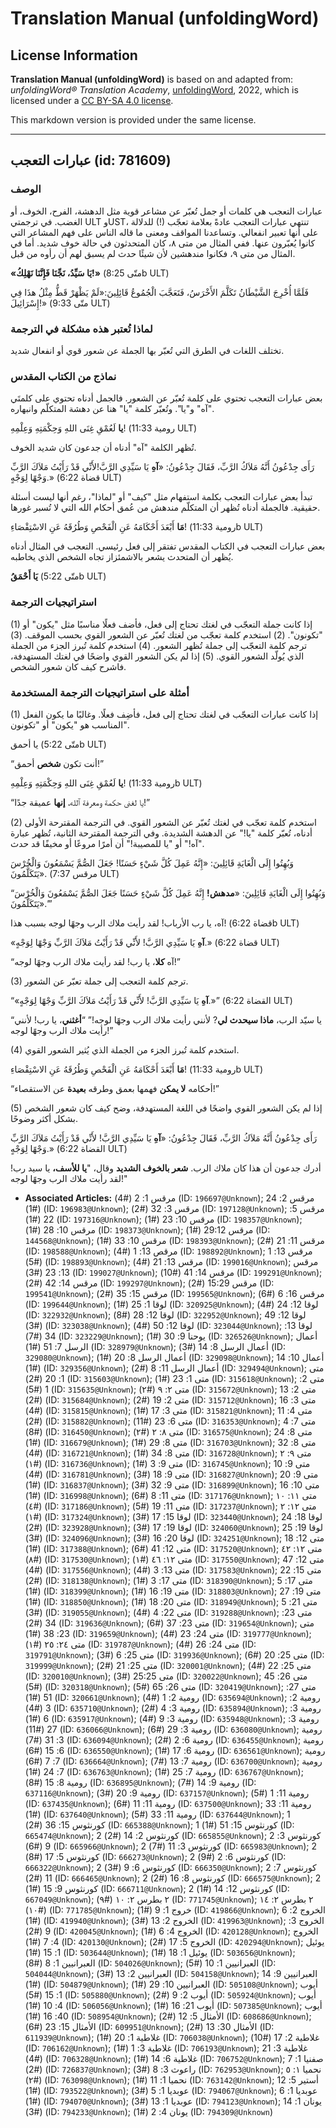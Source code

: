 # Translation Manual (unfoldingWord)

## License Information

**Translation Manual (unfoldingWord)** is based on and adapted from: _unfoldingWord® Translation Academy_, [unfoldingWord](https://unfoldingword.org/utw), 2022, which is licensed under a [CC BY-SA 4.0 license](https://creativecommons.org/licenses/by-sa/4.0/legalcode.en).

This markdown version is provided under the same license.



--------------------------------

## عبارات التعجب (id: 781609)

### الوصف

عبارات التعجب هي كلمات أو جمل تُعبّر عن مشاعر قوية مثل الدهشة، الفرح، الخوف، أو الغضب. في ترجمتي ULT وUST، تنتهي عبارات التعجب عادةً بعلامة تعجّب (!) للدلالة على أنها تعبير انفعالي. وتساعدنا المواقف ومعنى ما قاله الناس على فهم المشاعر التي كانوا يُعبّرون عنها. ففي المثال من متى ٨، كان المتحدثون في حالة خوف شديد. أما في المثال من متى ٩، فكانوا مندهشين لأن شيئًا حدث لم يسبق لهم أن رأوه من قبل.

**«**يَا سَيِّدُ، نَجِّنَا فَإِنَّنَا نَهْلِكُ!**»** (متّى 8:25b ULT)

فَلَمَّا أُخْرِجَ الشَّيْطَانُ تَكَلَّمَ الأَخْرَسُ، فَتَعَجَّبَ الْجُمُوعُ قَائِلِينَ:«لَمْ يَظْهَرْ قَطُّ مِثْلُ هذَا فِي إِسْرَائِيلَ!» (متّى 9:33 ULT)

### لماذا تُعتبر هذه مشكلة في الترجمة

تختلف اللغات في الطرق التي تُعبّر بها الجملة عن شعور قوي أو انفعال شديد.

### نماذج من الكتاب المقدس

بعض عبارات التعجب تحتوي على كلمة تُعبّر عن الشعور. فالجمل أدناه تحتوي على كلمتَي "آه" و"يا". وتُعبّر كلمة "يا" هنا عن دهشة المتكلّم وانبهاره.

**يا** لَعُمْقِ غِنَى اللهِ وَحِكْمَتِهِ وَعِلْمِهِ! (رومية 11:33 ULT)

تُظهر الكلمة "آه" أدناه أن جدعون كان شديد الخوف.

رَأَى جِدْعُونُ أَنَّهُ مَلاَكُ الرَّبِّ، فَقَالَ جِدْعُونُ: «**آهِ** يَا سَيِّدِي الرَّبَّ!لأَنِّي قَدْ رَأَيْتُ مَلاَكَ الرَّبِّ وَجْهًا لِوَجْهٍ.» (قضاة 6:22 ULT)

تبدأ بعض عبارات التعجب بكلمة استفهام مثل "كيف" أو "لماذا"، رغم أنها ليست أسئلة حقيقية. فالجملة أدناه تُظهر أن المتكلّم مندهش من عُمق أحكام الله التي لا تُسبر غورها.

**مَا** أَبْعَدَ أَحْكَامَهُ عَنِ الْفَحْصِ وَطُرُقَهُ عَنِ الاسْتِقْصَاءِ! (رومية 11:33b ULT)

بعض عبارات التعجب في الكتاب المقدس تفتقر إلى فعل رئيسي. التعجب في المثال أدناه يُظهر أن المتحدث يشعر بالاشمئزاز تجاه الشخص الذي يخاطبه.

**يَا أَحْمَقُ** (متّى 5:22b ULT)

### استراتيجيات الترجمة

(1\) إذا كانت جملة التعجّب في لغتك تحتاج إلى فعل، فأضف فعلًا مناسبًا مثل "يكون" أو "تكونون". (2\) استخدم كلمة تعجّب من لغتك تُعبّر عن الشعور القوي بحسب الموقف. (3\) ترجم كلمة التعجّب إلى جملة تُظهر الشعور. (4\) استخدم كلمة تُبرز الجزء من الجملة الذي يُولّد الشعور القوي. (5\) إذا لم يكن الشعور القوي واضحًا في لغتك المستهدفة، فاشرح كيف كان شعور الشخص.

### أمثلة على استراتيجيات الترجمة المستخدمة

(1\) إذا كانت عبارات التعجّب في لغتك تحتاج إلى فعل، فأضِف فعلًا. وغالبًا ما يكون الفعل المناسب هو "يكون" أو "تكونون".

يا أحمق (متّى 5:22b ULT)

“أنت تكون **شخص** أحمق!”

**يا** لَعُمْقِ غِنَى اللهِ وَحِكْمَتِهِ وَعِلْمِهِ! (رومية 11:33b ULT)

“يا لغنى حكمة ومعرفة ٱلله، **إنها** عميقة جدًا!”

(2\) استخدم كلمة تعجّب في لغتك تُعبّر عن الشعور القوي. في الترجمة المقترحة الأولى أدناه، تُعبّر كلمة "يا!" عن الدهشة الشديدة. وفي الترجمة المقترحة الثانية، تُظهر عبارة "آه!" أو "يا للمصيبة!" أن أمرًا مروعًا أو مخيفًا قد حدث.

وَبُهِتُوا إِلَى الْغَايَةِ قَائِلِينَ: «إِنَّهُ عَمِلَ كُلَّ شَيْءٍ حَسَنًا! جَعَلَ الصُّمَّ يَسْمَعُونَ وَالْخُرْسَ يَتَكَلَّمُونَ». (مرقس 7:37 ULT)

“وَبُهِتُوا إِلَى الْغَايَةِ قَائِلِينَ: «**مدهش!** إِنَّهُ عَمِلَ كُلَّ شَيْءٍ حَسَنًا جَعَلَ الصُّمَّ يَسْمَعُونَ وَالْخُرْسَ يَتَكَلَّمُونَ».’”

آه، يا رب الأرباب! لقد رأيت ملاك الرب وجهًا لوجه بسبب هذا! (قضاة 6:22b ULT)

 «**آهِ** يَا سَيِّدِي الرَّبَّ! لأَنِّي قَدْ رَأَيْتُ مَلاَكَ الرَّبِّ وَجْهًا لِوَجْهٍ.» (قضاة 6:22 ULT)

“آه **كلا**، يا رب! لقد رأيت ملاك الرب وجهًا لوجه!”

(3\) ترجم كلمة التعجب إلى جملة تعبّر عن الشعور.

“«**آهِ** يَا سَيِّدِي الرَّبَّ! لأَنِّي قَدْ رَأَيْتُ مَلاَكَ الرَّبِّ وَجْهًا لِوَجْهٍ.»” (القضاة 6:22 ULT)

“يا سيّد الرب، **ماذا سيحدث لي**? لأنني رأيت ملاك الرب وجهًا لوجه!” “**أغثني**، يا رب! لأنني رأيت ملاك الرب وجهًا لوجه!”

(4\) استخدم كلمة تُبرز الجزء من الجملة الذي يُثير الشعور القوي.

**مَا** أَبْعَدَ أَحْكَامَهُ عَنِ الْفَحْصِ وَطُرُقَهُ عَنِ الاسْتِقْصَاءِ! (رومية 11:33b ULT)

“أحكامه **لا يمكن** فهمها بعمق وطرقه **بعيدة** عن الاستقصاء!”

(5\) إذا لم يكن الشعور القوي واضحًا في اللغة المستهدفة، وضح كيف كان شعور الشخص بشكل أكثر وضوحًا.

رَأَى جِدْعُونُ أَنَّهُ مَلاَكُ الرَّبِّ، فَقَالَ جِدْعُونُ: «**آهِ** يَا سَيِّدِي الرَّبَّ! لأَنِّي قَدْ رَأَيْتُ مَلاَكَ الرَّبِّ وَجْهًا لِوَجْهٍ.» (القضاة 6:22 ULT)

أدرك جدعون أن هذا كان ملاك الرب. **شعر بالخوف الشديد** وقال، "**يا للأسف،** يا سيد رب! لقد رأيت ملاك الرب وجهًا لوجه!"

* **Associated Articles:** مرقس 1: 2 (#4) (ID: `196697@Unknown`); مرقس 2: 24 (#1) (ID: `196983@Unknown`); مرقس 3: 32 (#2) (ID: `197128@Unknown`); مرقس 5: 22 (#1) (ID: `197316@Unknown`); مرقس 10: 23 (#1) (ID: `198357@Unknown`); مرقس 10: 28 (#1) (ID: `198373@Unknown`); مرقس 29:12 (#1) (ID: `144568@Unknown`); مرقس 10: 33 (#1) (ID: `198393@Unknown`); مرقس 11: 21 (#2) (ID: `198588@Unknown`); مرقص 13: 1 (#4) (ID: `198892@Unknown`); مرقس 13: 1 (#5) (ID: `198893@Unknown`); مرقس 13: 21 (#4) (ID: `199016@Unknown`); مرقس 13: 23 (#3) (ID: `199027@Unknown`); مرقس 14: 41 (#10) (ID: `199291@Unknown`); مرقس 14: 42 (#2) (ID: `199297@Unknown`); مرقس 15:29 (#2) (ID: `199541@Unknown`); مرقس 15: 35 (#2) (ID: `199565@Unknown`); مرقس 16: 6 (#6) (ID: `199644@Unknown`); لوقا 1: 25 (#1) (ID: `320925@Unknown`); لوقا 12: 24 (#4) (ID: `322932@Unknown`); لوقا 12: 28 (#8) (ID: `322952@Unknown`); لوقا 12: 49 (#3) (ID: `323038@Unknown`); لوقا 12: 50 (#4) (ID: `323044@Unknown`); لوقا 13: 34 (#7) (ID: `323229@Unknown`); يوحنا 9: 30 (#1) (ID: `326526@Unknown`); أعمال الرسل 7: 51 (#1) (ID: `328979@Unknown`); أعمال الرسل 8: 14 (#3) (ID: `329080@Unknown`); أعمال الرسل 8: 20 (#1) (ID: `329098@Unknown`); أعمال 10: 14 (#1) (ID: `329356@Unknown`); أعمال الرسل 11: 8 (#2) (ID: `329494@Unknown`); متى 1: 20 (#2) (ID: `315603@Unknown`); متى 1: 23 (#1) (ID: `315618@Unknown`); متى 2: 1 (#5) (ID: `315635@Unknown`); متى ٢: ٩ (#٢) (ID: `315672@Unknown`); متى 2: 13 (#2) (ID: `315684@Unknown`); متى 2: 19 (#2) (ID: `315712@Unknown`); متى 3: 16 (#4) (ID: `315815@Unknown`); متى 3: 17 (#1) (ID: `315821@Unknown`); متى 4: 11 (#2) (ID: `315882@Unknown`); متى 6: 23 (#11) (ID: `316353@Unknown`); متى 7: 4 (#8) (ID: `316450@Unknown`); متى ٨: ٢ (#٢) (ID: `316575@Unknown`); متى 8: 24 (#1) (ID: `316679@Unknown`); متى 8: 29 (#1) (ID: `316703@Unknown`); متى 8: 32 (#4) (ID: `316721@Unknown`); متى 8: 34 (#1) (ID: `316728@Unknown`); متى ٩: ٢ (#١) (ID: `316736@Unknown`); متى 9: 3 (#1) (ID: `316745@Unknown`); متى 9: 10 (#4) (ID: `316781@Unknown`); متى 9: 18 (#3) (ID: `316827@Unknown`); متى 9: 20 (#1) (ID: `316837@Unknown`); متى 9: 32 (#3) (ID: `316899@Unknown`); متى 10: 16 (#1) (ID: `316998@Unknown`); متى 11: 8 (#6) (ID: `317176@Unknown`); متى ١١: ١٠ (#٤) (ID: `317186@Unknown`); متى 11: 19 (#5) (ID: `317237@Unknown`); متى ١٢: ٢ (#١) (ID: `317324@Unknown`); لوقا 15: 17 (#3) (ID: `323440@Unknown`); لوقا 18: 24 (#2) (ID: `323928@Unknown`); لوقا 19: 17 (#3) (ID: `324060@Unknown`); لوقا 19: 25 (#3) (ID: `324096@Unknown`); لوقا 20: 16 (#3) (ID: `324251@Unknown`); متى 12: 18 (#1) (ID: `317388@Unknown`); متى 12: 41 (#6) (ID: `317520@Unknown`); متى ١٢: ٤٢ (#٨) (ID: `317530@Unknown`); متى ١٢: ٤٦ (#١) (ID: `317550@Unknown`); متى 12: 47 (#4) (ID: `317556@Unknown`); متى 13: 3 (#4) (ID: `317583@Unknown`); متى 15: 22 (#2) (ID: `318138@Unknown`); متى 17: 3 (#1) (ID: `318390@Unknown`); متى 17: 5 (#1) (ID: `318399@Unknown`); متى 19: 16 (#1) (ID: `318803@Unknown`); متى 19: 27 (#1) (ID: `318850@Unknown`); متى 20: 18 (#1) (ID: `318949@Unknown`); متى 21: 5 (#3) (ID: `319055@Unknown`); متى 22: 4 (#4) (ID: `319288@Unknown`); متى 23: 34 (#2) (ID: `319636@Unknown`); متى 23: 37 (#6) (ID: `319654@Unknown`); متى 23: 38 (#1) (ID: `319659@Unknown`); متى 24: 23 (#4) (ID: `319777@Unknown`); متى ٢٤: ٢٥ (#١) (ID: `319787@Unknown`); متى 24: 26 (#4) (ID: `319791@Unknown`); متى 25: 6 (#3) (ID: `319936@Unknown`); متى 25: 20 (#6) (ID: `319999@Unknown`); متى 25: 21 (#2) (ID: `320001@Unknown`); متى 25: 22 (#4) (ID: `320010@Unknown`); متى 25:25 (#3) (ID: `320022@Unknown`); متى 26: 45 (#5) (ID: `320318@Unknown`); متى 26: 65 (#5) (ID: `320419@Unknown`); متى 27: 51 (#1) (ID: `320661@Unknown`); رومية 2: 1 (#4) (ID: `635694@Unknown`); رومية 2: 3 (#4) (ID: `635710@Unknown`); رومية 3: 4 (#2) (ID: `635894@Unknown`); رومية 3: 6 (#1) (ID: `635917@Unknown`); رومية 3: 9 (#4) (ID: `635948@Unknown`); رومية 3: 27 (#11) (ID: `636066@Unknown`); رومية 3: 29 (#6) (ID: `636080@Unknown`); رومية 3: 31 (#7) (ID: `636094@Unknown`); رومية 6: 2 (#2) (ID: `636455@Unknown`); رومية 6: 15 (#6) (ID: `636550@Unknown`); رومية 6: 17 (#1) (ID: `636561@Unknown`); رومية 7: 7 (#6) (ID: `636664@Unknown`); رومية 7: 13 (#7) (ID: `636700@Unknown`); رومية 7: 24 (#1) (ID: `636763@Unknown`); رومية 7: 25 (#1) (ID: `636767@Unknown`); رومية 8: 15 (#8) (ID: `636895@Unknown`); رومية 9: 14 (#7) (ID: `637116@Unknown`); رومية 9: 20 (#3) (ID: `637157@Unknown`); رومية 11: 1 (#5) (ID: `637435@Unknown`); رومية 11: 11 (#6) (ID: `637500@Unknown`); رومية 11: 33 (#1) (ID: `637640@Unknown`); رومية 11: 33 (#5) (ID: `637644@Unknown`); 1 كورنثوس 15: 36 (#2) (ID: `665388@Unknown`); 1 كورنثوس 15: 51 (#1) (ID: `665474@Unknown`); 2 كورنثوس 2: 14 (#2) (ID: `665855@Unknown`); 2 كورنثوس 3: 9 (#6) (ID: `665966@Unknown`); 2 كورنثوس 3: 11 (#7) (ID: `665983@Unknown`); 2 كورنثوس 5: 17 (#8) (ID: `666273@Unknown`); 2 كورنثوس 6: 2 (#9) (ID: `666322@Unknown`); 2 كورنثوس 6: 9 (#3) (ID: `666350@Unknown`); 2 كورنثوس 7: 11 (#2) (ID: `666465@Unknown`); 2 كورنثوس 8: 16 (#2) (ID: `666575@Unknown`); 2 كورنثوس 9: 15 (#1) (ID: `666711@Unknown`); 2 كورنثوس 12: 14 (#1) (ID: `667049@Unknown`); ٢ بطرس ٢: ١٠ (#٩) (ID: `771745@Unknown`); ٢ بطرس ٢: ١٤ (#١٠) (ID: `771785@Unknown`); خروج 1: 9 (#1) (ID: `419866@Unknown`); الخروج 2: 6 (#1) (ID: `419940@Unknown`); الخروج 2: 13 (#3) (ID: `419963@Unknown`); الخروج 3: 9 (#2) (ID: `420045@Unknown`); الخروج 4: 6 (#1) (ID: `420128@Unknown`); الخروج 4: 7 (#1) (ID: `420130@Unknown`); الخروج 5: 17 (#2) (ID: `420294@Unknown`); يوئيل 1: 15 (#1) (ID: `503644@Unknown`); يوئيل 1: 18 (#1) (ID: `503656@Unknown`); العبرانيين 1: 8 (#8) (ID: `504026@Unknown`); العبرانيين 1: 10 (#5) (ID: `504044@Unknown`); العبرانيين 2: 13 (#3) (ID: `504158@Unknown`); العبرانيين 9: 14 (#1) (ID: `504879@Unknown`); العبرانيين 10: 29 (#1) (ID: `505108@Unknown`); أيوب 1: 15 (#5) (ID: `505880@Unknown`); أيوب 2: 9 (#2) (ID: `505924@Unknown`); أيوب 4: 10 (#1) (ID: `506056@Unknown`); أيوب 21: 16 (#1) (ID: `507385@Unknown`); أيوب 40: 16 (#1) (ID: `508954@Unknown`); الأمثال 5: 12 (#2) (ID: `608686@Unknown`); الأمثال 15: 23 (#6) (ID: `609951@Unknown`); الأمثال 30: 13 (#2) (ID: `611939@Unknown`); غلاطية 1: 20 (#1) (ID: `706038@Unknown`); غلاطية 2: 17 (#10) (ID: `706162@Unknown`); غلاطية 3: 1 (#1) (ID: `706193@Unknown`); غلاطية 3: 21 (#4) (ID: `706328@Unknown`); غلاطية 6: 14 (#1) (ID: `706752@Unknown`); صفنيا 1: 7 (#2) (ID: `726837@Unknown`); راعوث 3: 8 (#3) (ID: `762953@Unknown`); نحميا ١: ٥ (#٢) (ID: `763098@Unknown`); نحميا 1: 11 (#1) (ID: `763142@Unknown`); أستير 5: 12 (#1) (ID: `793522@Unknown`); عوبديا 1: 5 (#3) (ID: `794067@Unknown`); عوبديا 1: 6 (#1) (ID: `794070@Unknown`); عوبديا 1: 13 (#3) (ID: `794123@Unknown`); يونان 1: 14 (#3) (ID: `794233@Unknown`); يونان 4: 2 (#1) (ID: `794309@Unknown`)

